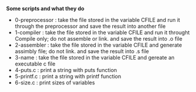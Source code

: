 **Some scripts and what they do**
* 0-preprocessor : take the file stored in the variable CFILE and run it through the preprocessor and save the result into another file
* 1-compiler : take the file stored in the variable CFILE and run it throught Compile only; do not assemble or link. and save the result into .o file
* 2-assembler : take the file stored in the variable CFILE and generate assimbly file; do not link. and save the result into .s file
* 3-name : take the file stored in the variable CFILE and gereate an executable c file
* 4-puts.c : print a string with puts function
* 5-printf.c : print a string with printf function
* 6-size.c : print sizes of variables
